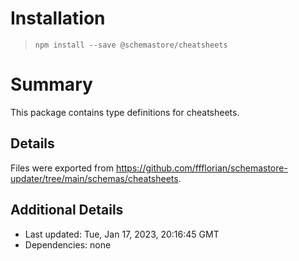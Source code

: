 # Installation
> `npm install --save @schemastore/cheatsheets`

# Summary
This package contains type definitions for cheatsheets.

## Details
Files were exported from https://github.com/ffflorian/schemastore-updater/tree/main/schemas/cheatsheets.

## Additional Details
* Last updated: Tue, Jan 17, 2023, 20:16:45 GMT
* Dependencies: none
